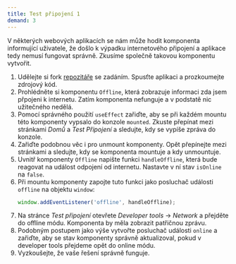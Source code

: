 ```yaml
---
title: Test připojení 1
demand: 3
---
```


V některých webových aplikacích se nám může hodit komponenta informující uživatele, že došlo k výpadku internetového připojení a aplikace tedy nemusí fungovat správně. Zkusíme společně takovou komponentu vytvořit. 

1. Udělejte si fork [repozitáře](https://github.com/Czechitas-podklady-WEB/test-pripojeni) se zadáním. Spusťte aplikaci a prozkoumejte zdrojový kód. 
1. Prohlédněte si komponentu `Offline`, která zobrazuje informaci zda jsem přpojeni k internetu. Zatím komponenta nefunguje a v podstatě nic užitečného nedělá.
1. Pomocí správného použití `useEffect` zařiďte, aby se při každém mountu této komponenty vypsalo do konzole `mounted`. Zkuste přepínat mezi stránkami _Domů_ a _Test Připojení_ a sledujte, kdy se vypíše zpráva do konzole. 
1. Zařiďte podobnou věc i pro unmount komponenty. Opět přepínejte mezi stránkami a sledujte, kdy se komponenta mountuje a kdy unmountuje. 
1. Uvnitř komponenty `Offline` napište funkci `handleOffline`, která bude reagovat na událost odpojení od internetu. Nastavte v ní stav `isOnline` na `false`. 
1. Při mountu komponenty zapojte tuto funkci jako posluchač události `offline` na objektu `window`:
   ```js
   window.addEventListener('offline', handleOffline);
   ```
1. Na stránce _Test připojení_ otevřete _Developer tools_ → _Network_ a přejděte do offline módu. Komponenta by měla zobrazit patřičnou zprávu. 
1. Podobným postupem jako výše vytvořte posluchač události `online` a zařiďte, aby se stav komponenty správně aktualizoval, pokud v developer tools přejdeme opět do online módu.
1. Vyzkoušejte, že vaše řešení správně funguje.

